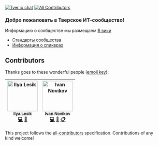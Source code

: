 [![Tver.io chat](http://tverio-slack.herokuapp.com/badge.svg)](http://tverio-slack.herokuapp.com/)
[![All Contributors](https://img.shields.io/badge/all_contributors-2-orange.svg?style=flat-square)](#contributors)

### Добро пожаловать в Тверское ИТ-сообщество!

Информацию о сообществе мы размещаем [В вики](https://github.com/tverio/community/wiki)

* [Стандарты сообщества](standards/README.md)
* [Информация о спикерах](speakers/README.md)

## Contributors

Thanks goes to these wonderful people ([emoji key](https://github.com/all-contributors/all-contributors#emoji-key)):

<!-- ALL-CONTRIBUTORS-LIST:START - Do not remove or modify this section -->
<!-- prettier-ignore -->
| [<img src="https://avatars2.githubusercontent.com/u/1270648?v=4" width="100px;" alt="Ilya Lesik"/><br /><sub><b>Ilya Lesik</b></sub>](https://github.com/ilyalesik)<br />[💻](https://github.com/tverio/community/commits?author=ilyalesik "Code") [👀](#review-ilyalesik "Reviewed Pull Requests") | [<img src="https://avatars0.githubusercontent.com/u/527823?v=4" width="100px;" alt="Ivan Novikov"/><br /><sub><b>Ivan Novikov</b></sub>](http://jonnynovikov.com)<br />[💻](https://github.com/tverio/community/commits?author=jonny-novikov "Code") [👀](#review-jonny-novikov "Reviewed Pull Requests") [📋](#eventOrganizing-jonny-novikov "Event Organizing") |
| :---: | :---: |
<!-- ALL-CONTRIBUTORS-LIST:END -->

This project follows the [all-contributors](https://github.com/all-contributors/all-contributors) specification. Contributions of any kind welcome!
